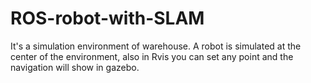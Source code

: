 # ROS-robot-with-SLAM
It's a simulation environment of warehouse. A robot is simulated at the center of the environment, also in Rvis you can set any point and the navigation will show in gazebo.
